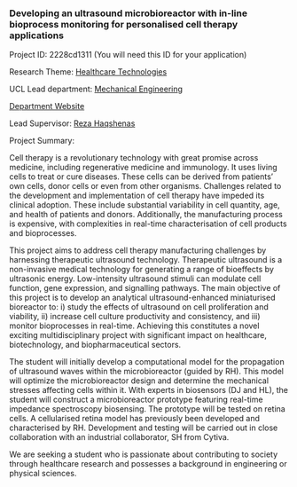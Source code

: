 ### Developing an ultrasound microbioreactor with in-line bioprocess monitoring for personalised cell therapy applications

Project ID: 2228cd1311
(You will need this ID for your application)

Research Theme: [Healthcare Technologies](../themes/healthcare-technologies.md)

UCL Lead department: [Mechanical Engineering](../departments/mechanical-engineering.md)

[Department Website](https://www.ucl.ac.uk/mechanical-engineering)

Lead Supervisor: [Reza Haqshenas](https://profiles.ucl.ac.uk/38738)

Project Summary:

Cell therapy is a revolutionary technology with great promise across medicine, including regenerative medicine and immunology. It uses living cells to treat or cure diseases. These cells can be derived from patients’ own cells, donor cells or even from other organisms. Challenges related to the development and implementation of cell therapy have impeded its clinical adoption. These include substantial variability in cell quantity, age, and health of patients and donors. Additionally, the manufacturing process is expensive, with complexities in real-time characterisation of cell products and bioprocesses.

This project aims to address cell therapy manufacturing challenges by harnessing therapeutic ultrasound technology. Therapeutic ultrasound is a non-invasive medical technology for generating a range of bioeffects by ultrasonic energy. Low-intensity ultrasound stimuli can modulate cell function, gene expression, and signalling pathways. The main objective of this project is to develop an analytical ultrasound-enhanced miniaturised bioreactor to: i) study the effects of ultrasound on cell proliferation and viability, ii) increase cell culture productivity and consistency, and iii) monitor bioprocesses in real-time. Achieving this constitutes a novel exciting multidisciplinary project with significant impact on healthcare, biotechnology, and biopharmaceutical sectors. 

The student will initially develop a computational model for the propagation of ultrasound waves within the microbioreactor (guided by RH). This model will optimize the microbioreactor design and determine the mechanical stresses affecting cells within it. With experts in biosensors (DJ and HL), the student will construct a microbioreactor prototype featuring real-time impedance spectroscopy biosensing. The prototype will be tested on retina cells. A cellularised retina model has previously been developed and characterised by RH. Development and testing will be carried out in close collaboration with an industrial collaborator, SH from Cytiva.

We are seeking a student who is passionate about contributing to society through healthcare research and possesses a background in engineering or physical sciences.
